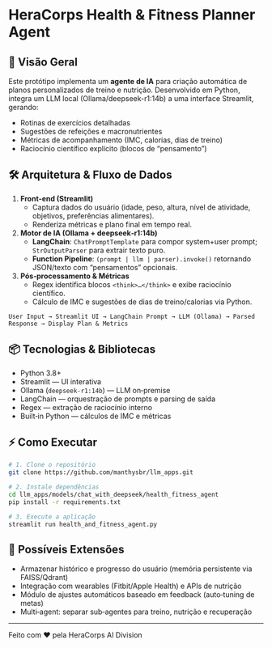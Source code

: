 # HeraCorps Health & Fitness Planner Agent

## 🚀 Visão Geral  
Este protótipo implementa um **agente de IA** para criação automática de planos personalizados de treino e nutrição. Desenvolvido em Python, integra um LLM local (Ollama/deepseek-r1:14b) a uma interface Streamlit, gerando:

- Rotinas de exercícios detalhadas  
- Sugestões de refeições e macronutrientes  
- Métricas de acompanhamento (IMC, calorias, dias de treino)  
- Raciocínio científico explícito (blocos de “pensamento”)

## 🛠 Arquitetura & Fluxo de Dados  
1. **Front‑end (Streamlit)**  
   - Captura dados do usuário (idade, peso, altura, nível de atividade, objetivos, preferências alimentares).  
   - Renderiza métricas e plano final em tempo real.  
2. **Motor de IA (Ollama + deepseek‑r1:14b)**  
   - **LangChain**: `ChatPromptTemplate` para compor system+user prompt; `StrOutputParser` para extrair texto puro.  
   - **Function Pipeline**: `(prompt | llm | parser).invoke()` retornando JSON/texto com “pensamentos” opcionais.  
3. **Pós‑processamento & Métricas**  
   - Regex identifica blocos `<think>…</think>` e exibe raciocínio científico.  
   - Cálculo de IMC e sugestões de dias de treino/calorias via Python.

```
User Input → Streamlit UI → LangChain Prompt → LLM (Ollama) → Parsed Response → Display Plan & Metrics
```

## 📦 Tecnologias & Bibliotecas  
- Python 3.8+  
- Streamlit — UI interativa  
- Ollama (`deepseek-r1:14b`) — LLM on‑premise  
- LangChain — orquestração de prompts e parsing de saída  
- Regex — extração de raciocínio interno  
- Built‑in Python — cálculos de IMC e métricas

## ⚡️ Como Executar  
```bash
# 1. Clone o repositório
git clone https://github.com/manthysbr/llm_apps.git

# 2. Instale dependências
cd llm_apps/models/chat_with_deepseek/health_fitness_agent
pip install -r requirements.txt

# 3. Execute a aplicação
streamlit run health_and_fitness_agent.py
```

## 🔭 Possíveis Extensões  
- Armazenar histórico e progresso do usuário (memória persistente via FAISS/Qdrant)  
- Integração com wearables (Fitbit/Apple Health) e APIs de nutrição  
- Módulo de ajustes automáticos baseado em feedback (auto‑tuning de metas)  
- Multi‑agent: separar sub‑agentes para treino, nutrição e recuperação  

---
Feito com ❤️ pela HeraCorps AI Division  